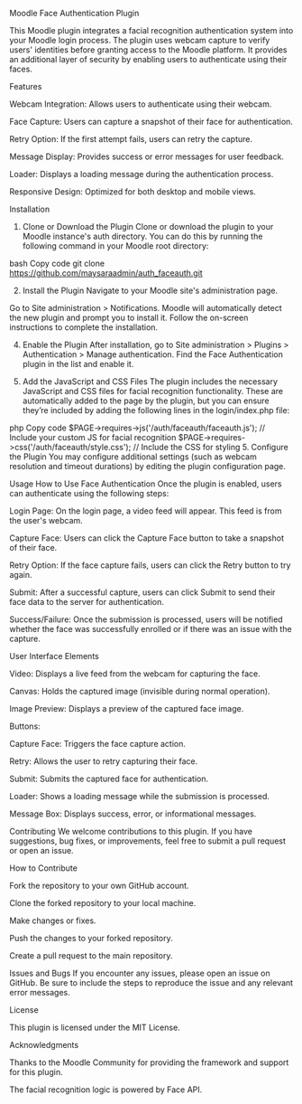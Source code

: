 Moodle Face Authentication Plugin

This Moodle plugin integrates a facial recognition authentication system into your Moodle login process. The plugin uses webcam capture to verify users' identities before granting access to the Moodle platform. It provides an additional layer of security by enabling users to authenticate using their faces.

Features

Webcam Integration: Allows users to authenticate using their webcam.

Face Capture: Users can capture a snapshot of their face for authentication.

Retry Option: If the first attempt fails, users can retry the capture.

Message Display: Provides success or error messages for user feedback.

Loader: Displays a loading message during the authentication process.

Responsive Design: Optimized for both desktop and mobile views.

Installation

1. Clone or Download the Plugin
Clone or download the plugin to your Moodle instance's auth directory. You can do this by running the following command in your Moodle root directory:

bash
Copy code
git clone https://github.com/maysaraadmin/auth_faceauth.git

2. Install the Plugin
Navigate to your Moodle site's administration page.

Go to Site administration > Notifications.
Moodle will automatically detect the new plugin and prompt you to install it.
Follow the on-screen instructions to complete the installation.

4. Enable the Plugin
After installation, go to Site administration > Plugins > Authentication > Manage authentication.
Find the Face Authentication plugin in the list and enable it.

6. Add the JavaScript and CSS Files
The plugin includes the necessary JavaScript and CSS files for facial recognition functionality. These are automatically added to the page by the plugin, but you can ensure they’re included by adding the following lines in the login/index.php file:

php
Copy code
$PAGE->requires->js('/auth/faceauth/faceauth.js');  // Include your custom JS for facial recognition
$PAGE->requires->css('/auth/faceauth/style.css');   // Include the CSS for styling
5. Configure the Plugin
You may configure additional settings (such as webcam resolution and timeout durations) by editing the plugin configuration page.

Usage
How to Use Face Authentication
Once the plugin is enabled, users can authenticate using the following steps:

Login Page: On the login page, a video feed will appear. This feed is from the user's webcam.

Capture Face: Users can click the Capture Face button to take a snapshot of their face.

Retry Option: If the face capture fails, users can click the Retry button to try again.

Submit: After a successful capture, users can click Submit to send their face data to the server for authentication.

Success/Failure: Once the submission is processed, users will be notified whether the face was successfully enrolled or if there was an issue with the capture.

User Interface Elements

Video: Displays a live feed from the webcam for capturing the face.

Canvas: Holds the captured image (invisible during normal operation).

Image Preview: Displays a preview of the captured face image.

Buttons:

Capture Face: Triggers the face capture action.

Retry: Allows the user to retry capturing their face.

Submit: Submits the captured face for authentication.

Loader: Shows a loading message while the submission is processed.

Message Box: Displays success, error, or informational messages.

Contributing
We welcome contributions to this plugin. If you have suggestions, bug fixes, or improvements, feel free to submit a pull request or open an issue.

How to Contribute

Fork the repository to your own GitHub account.

Clone the forked repository to your local machine.

Make changes or fixes.

Push the changes to your forked repository.

Create a pull request to the main repository.

Issues and Bugs
If you encounter any issues, please open an issue on GitHub. Be sure to include the steps to reproduce the issue and any relevant error messages.

License

This plugin is licensed under the MIT License.

Acknowledgments

Thanks to the Moodle Community for providing the framework and support for this plugin.

The facial recognition logic is powered by Face API.
